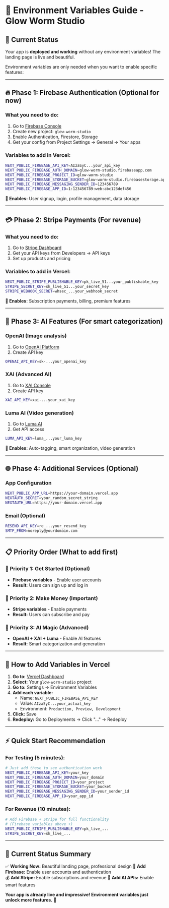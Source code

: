 # 🔧 Environment Variables Guide - Glow Worm Studio

## 🚀 **Current Status**
Your app is **deployed and working** without any environment variables! The landing page is live and beautiful.

Environment variables are only needed when you want to enable specific features:

---

## 🔥 **Phase 1: Firebase Authentication (Optional for now)**

### **What you need to do:**
1. Go to [Firebase Console](https://console.firebase.google.com)
2. Create new project: `glow-worm-studio`
3. Enable Authentication, Firestore, Storage
4. Get your config from Project Settings → General → Your apps

### **Variables to add in Vercel:**
```bash
NEXT_PUBLIC_FIREBASE_API_KEY=AIzaSyC...your_api_key
NEXT_PUBLIC_FIREBASE_AUTH_DOMAIN=glow-worm-studio.firebaseapp.com
NEXT_PUBLIC_FIREBASE_PROJECT_ID=glow-worm-studio
NEXT_PUBLIC_FIREBASE_STORAGE_BUCKET=glow-worm-studio.firebasestorage.app
NEXT_PUBLIC_FIREBASE_MESSAGING_SENDER_ID=123456789
NEXT_PUBLIC_FIREBASE_APP_ID=1:123456789:web:abc123def456
```

**🎯 Enables:** User signup, login, profile management, data storage

---

## 💳 **Phase 2: Stripe Payments (For revenue)**

### **What you need to do:**
1. Go to [Stripe Dashboard](https://dashboard.stripe.com)
2. Get your API keys from Developers → API keys
3. Set up products and pricing

### **Variables to add in Vercel:**
```bash
NEXT_PUBLIC_STRIPE_PUBLISHABLE_KEY=pk_live_51...your_publishable_key
STRIPE_SECRET_KEY=sk_live_51...your_secret_key
STRIPE_WEBHOOK_SECRET=whsec_...your_webhook_secret
```

**🎯 Enables:** Subscription payments, billing, premium features

---

## 🤖 **Phase 3: AI Features (For smart categorization)**

### **OpenAI (Image analysis)**
1. Go to [OpenAI Platform](https://platform.openai.com)
2. Create API key

```bash
OPENAI_API_KEY=sk-...your_openai_key
```

### **XAI (Advanced AI)**
1. Go to [XAI Console](https://console.x.ai)
2. Create API key

```bash
XAI_API_KEY=xai-...your_xai_key
```

### **Luma AI (Video generation)**
1. Go to [Luma AI](https://lumalabs.ai)
2. Get API access

```bash
LUMA_API_KEY=luma_...your_luma_key
```

**🎯 Enables:** Auto-tagging, smart organization, video generation

---

## 🌐 **Phase 4: Additional Services (Optional)**

### **App Configuration**
```bash
NEXT_PUBLIC_APP_URL=https://your-domain.vercel.app
NEXTAUTH_SECRET=your_random_secret_string
NEXTAUTH_URL=https://your-domain.vercel.app
```

### **Email (Optional)**
```bash
RESEND_API_KEY=re_...your_resend_key
SMTP_FROM=noreply@yourdomain.com
```

---

## 📋 **Priority Order (What to add first)**

### **🥇 Priority 1: Get Started (Optional)**
- **Firebase variables** - Enable user accounts
- **Result:** Users can sign up and log in

### **🥈 Priority 2: Make Money (Important)**
- **Stripe variables** - Enable payments  
- **Result:** Users can subscribe and pay

### **🥉 Priority 3: AI Magic (Advanced)**
- **OpenAI + XAI + Luma** - Enable AI features
- **Result:** Smart categorization and generation

---

## 🔧 **How to Add Variables in Vercel**

1. **Go to:** [Vercel Dashboard](https://vercel.com/dashboard)
2. **Select:** Your `glow-worm-studio` project
3. **Go to:** Settings → Environment Variables
4. **Add each variable:**
   - Name: `NEXT_PUBLIC_FIREBASE_API_KEY`
   - Value: `AIzaSyC...your_actual_key`
   - Environment: `Production, Preview, Development`
5. **Click:** Save
6. **Redeploy:** Go to Deployments → Click "..." → Redeploy

---

## ⚡ **Quick Start Recommendation**

### **For Testing (5 minutes):**
```bash
# Just add these to see authentication work
NEXT_PUBLIC_FIREBASE_API_KEY=your_key
NEXT_PUBLIC_FIREBASE_AUTH_DOMAIN=your_domain
NEXT_PUBLIC_FIREBASE_PROJECT_ID=your_project
NEXT_PUBLIC_FIREBASE_STORAGE_BUCKET=your_bucket
NEXT_PUBLIC_FIREBASE_MESSAGING_SENDER_ID=your_sender_id
NEXT_PUBLIC_FIREBASE_APP_ID=your_app_id
```

### **For Revenue (10 minutes):**
```bash
# Add Firebase + Stripe for full functionality
# (Firebase variables above +)
NEXT_PUBLIC_STRIPE_PUBLISHABLE_KEY=pk_live_...
STRIPE_SECRET_KEY=sk_live_...
```

---

## 🎯 **Current Status Summary**

✅ **Working Now:** Beautiful landing page, professional design
🔄 **Add Firebase:** Enable user accounts and authentication  
💰 **Add Stripe:** Enable subscriptions and revenue
🤖 **Add AI APIs:** Enable smart features

**Your app is already live and impressive! Environment variables just unlock more features.** 🌟
